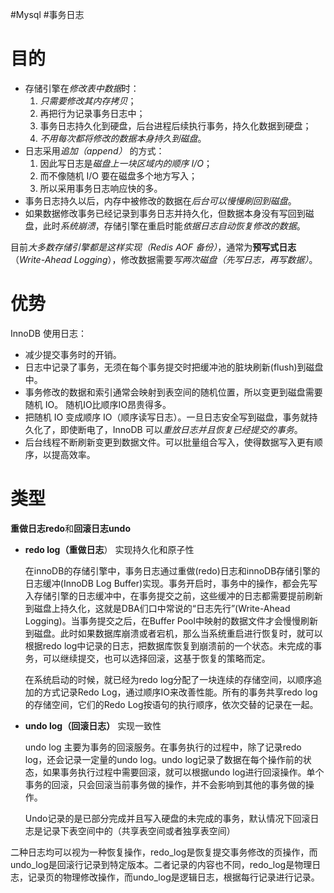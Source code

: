 #Mysql #事务日志
# 目的
- 存储引擎在*修改表中数据*时：
	1. *只需要修改其内存拷贝*；
	2. 再把行为记录事务日志中；
	3. 事务日志持久化到硬盘，后台进程后续执行事务，持久化数据到硬盘；
	4. *不用每次都将修改的数据本身持久到磁盘*。
- 日志采用*追加（append）* 的方式：
	1. 因此写日志是*磁盘上一块区域内的顺序 I/O*；
	2. 而不像随机 I/O 要在磁盘多个地方写入；
	3. 所以采用事务日志响应快的多。
- 事务日志持久以后，内存中被修改的数据在*后台可以慢慢刷回到磁盘*。
- 如果数据修改事务已经记录到事务日志并持久化，但数据本身没有写回到磁盘，此时*系统崩溃*，存储引擎在重启时能*依据日志自动恢复修改的数据*。

目前*大多数存储引擎都是这样实现（Redis AOF 备份）*，通常为**预写式日志**（*Write-Ahead Logging*），修改数据需要*写两次磁盘（先写日志，再写数据）*。

# 优势
InnoDB  使用日志：
- 减少提交事务时的开销。
- 日志中记录了事务，无须在每个事务提交时把缓冲池的脏块刷新(flush)到磁盘中。
- 事务修改的数据和索引通常会映射到表空间的随机位置，所以变更到磁盘需要随机 IO。 随机IO比顺序IO昂贵得多。
- 把随机 IO 变成顺序 IO（顺序读写日志）。一旦日志安全写到磁盘，事务就持久化了，即使断电了，InnoDB 可以*重放日志并且恢复已经提交的事务*。
- 后台线程不断刷新变更到数据文件。可以批量组合写入，使得数据写入更有顺序，以提高效率。



# 类型
**重做日志redo**和**回滚日志undo**
-   **redo log（重做日志**） 实现持久化和原子性
    
    在innoDB的存储引擎中，事务日志通过重做(redo)日志和innoDB存储引擎的日志缓冲(InnoDB Log Buffer)实现。事务开启时，事务中的操作，都会先写入存储引擎的日志缓冲中，在事务提交之前，这些缓冲的日志都需要提前刷新到磁盘上持久化，这就是DBA们口中常说的“日志先行”(Write-Ahead Logging)。当事务提交之后，在Buffer Pool中映射的数据文件才会慢慢刷新到磁盘。此时如果数据库崩溃或者宕机，那么当系统重启进行恢复时，就可以根据redo log中记录的日志，把数据库恢复到崩溃前的一个状态。未完成的事务，可以继续提交，也可以选择回滚，这基于恢复的策略而定。
    
    在系统启动的时候，就已经为redo log分配了一块连续的存储空间，以顺序追加的方式记录Redo Log，通过顺序IO来改善性能。所有的事务共享redo log的存储空间，它们的Redo Log按语句的执行顺序，依次交替的记录在一起。
    
-   **undo log（回滚日志）** 实现一致性
    
    undo log 主要为事务的回滚服务。在事务执行的过程中，除了记录redo log，还会记录一定量的undo log。undo log记录了数据在每个操作前的状态，如果事务执行过程中需要回滚，就可以根据undo log进行回滚操作。单个事务的回滚，只会回滚当前事务做的操作，并不会影响到其他的事务做的操作。
    
    Undo记录的是已部分完成并且写入硬盘的未完成的事务，默认情况下回滚日志是记录下表空间中的（共享表空间或者独享表空间）
    

二种日志均可以视为一种恢复操作，redo_log是恢复提交事务修改的页操作，而undo_log是回滚行记录到特定版本。二者记录的内容也不同，redo_log是物理日志，记录页的物理修改操作，而undo_log是逻辑日志，根据每行记录进行记录。